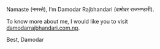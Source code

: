 Namaste (नमस्ते), I’m Damodar Rajbhandari (दामोदर राजभण्डारी).

To know more about me, I would like you to visit [damodarrajbhandari.com.np](https://damodarrajbhandari.com.np/).

Best,
Damodar
